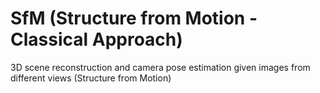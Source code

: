 # SfM (Structure from Motion - Classical Approach)
3D scene reconstruction and camera pose estimation given images from different views (Structure from Motion)

